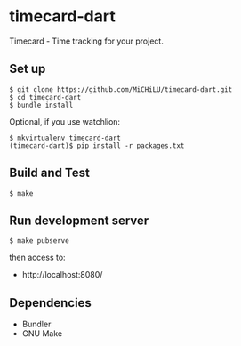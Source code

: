 timecard-dart
=============

Timecard - Time tracking for your project.

Set up
------

    $ git clone https://github.com/MiCHiLU/timecard-dart.git
    $ cd timecard-dart
    $ bundle install

Optional, if you use watchlion:

    $ mkvirtualenv timecard-dart
    (timecard-dart)$ pip install -r packages.txt

Build and Test
--------------

    $ make

Run development server
----------------------

    $ make pubserve

then access to:

* http://localhost:8080/

Dependencies
------------

* Bundler
* GNU Make

